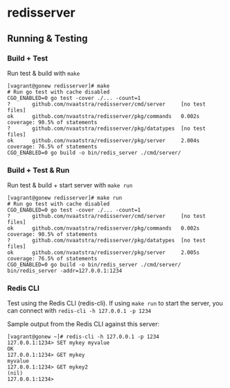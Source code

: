 # redisserver

## Running & Testing
### Build + Test
Run test & build with `make`
```
[vagrant@gonew redisserver]# make
# Run go test with cache disabled
CGO_ENABLED=0 go test -cover ./... -count=1
?       github.com/nvaatstra/redisserver/cmd/server     [no test files]
ok      github.com/nvaatstra/redisserver/pkg/commands   0.002s  coverage: 90.5% of statements
?       github.com/nvaatstra/redisserver/pkg/datatypes  [no test files]
ok      github.com/nvaatstra/redisserver/pkg/server     2.004s  coverage: 76.5% of statements
CGO_ENABLED=0 go build -o bin/redis_server ./cmd/server/
```

### Build + Test & Run
Run test & build + start server with `make run`
```
[vagrant@gonew redisserver]# make run
# Run go test with cache disabled
CGO_ENABLED=0 go test -cover ./... -count=1
?       github.com/nvaatstra/redisserver/cmd/server     [no test files]
ok      github.com/nvaatstra/redisserver/pkg/commands   0.002s  coverage: 90.5% of statements
?       github.com/nvaatstra/redisserver/pkg/datatypes  [no test files]
ok      github.com/nvaatstra/redisserver/pkg/server     2.005s  coverage: 76.5% of statements
CGO_ENABLED=0 go build -o bin/redis_server ./cmd/server/
bin/redis_server -addr=127.0.0.1:1234
```

### Redis CLI
Test using the Redis CLI (redis-cli). If using `make run` to start the server, you can connect with `redis-cli -h 127.0.0.1 -p 1234`

Sample output from the Redis CLI against this server:
```
[vagrant@gonew ~]# redis-cli -h 127.0.0.1 -p 1234
127.0.0.1:1234> SET mykey myvalue
OK
127.0.0.1:1234> GET mykey
myvalue
127.0.0.1:1234> GET mykey2
(nil)
127.0.0.1:1234>
```